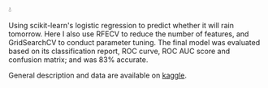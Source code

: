 :droplet:

Using scikit-learn's logistic regression to predict whether it will rain tomorrow.
Here I also use RFECV to reduce the number of features, and GridSearchCV to conduct parameter tuning. The final model was evaluated based on its classification report, ROC curve, ROC AUC score and confusion matrix; and was 83% accurate.

General description and data are available on [kaggle](https://www.kaggle.com/jsphyg/weather-dataset-rattle-package).
